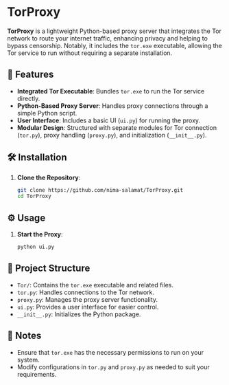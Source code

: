 # TorProxy
**TorProxy** is a lightweight Python-based proxy server that integrates the Tor network to route your internet traffic, enhancing privacy and helping to bypass censorship. Notably, it includes the `tor.exe` executable, allowing the Tor service to run without requiring a separate installation.

## 🚀 Features

* **Integrated Tor Executable**: Bundles `tor.exe` to run the Tor service directly.
* **Python-Based Proxy Server**: Handles proxy connections through a simple Python script.
* **User Interface**: Includes a basic UI (`ui.py`) for running the proxy.
* **Modular Design**: Structured with separate modules for Tor connection (`tor.py`), proxy handling (`proxy.py`), and initialization (`__init__.py`).

## 🛠 Installation

1. **Clone the Repository**:

   ```bash
   git clone https://github.com/nima-salamat/TorProxy.git
   cd TorProxy
   ```


## ⚙️ Usage

1. **Start the Proxy**:

   ```bash
   python ui.py
   ```

## 📁 Project Structure

* `Tor/`: Contains the `tor.exe` executable and related files.
* `tor.py`: Handles connections to the Tor network.
* `proxy.py`: Manages the proxy server functionality.
* `ui.py`: Provides a user interface for easier control.
* `__init__.py`: Initializes the Python package.

## 📝 Notes

* Ensure that `tor.exe` has the necessary permissions to run on your system.
* Modify configurations in `tor.py` and `proxy.py` as needed to suit your requirements.
